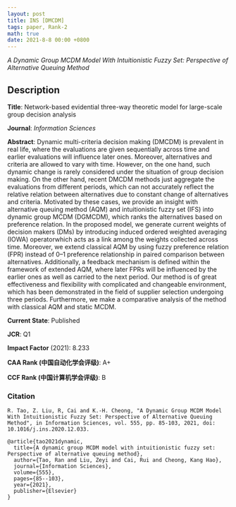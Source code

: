 ```yaml
---
layout: post
title: INS [DMCDM]
tags: paper, Rank-2
math: true
date: 2021-8-8 00:00 +0800
---
```

*A Dynamic Group MCDM Model With Intuitionistic Fuzzy Set: Perspective of Alternative Queuing Method*

## Description

**Title**: Network-based evidential three-way theoretic model for large-scale group decision analysis

**Journal**: *Information Sciences*

**Abstract**: Dynamic multi-criteria decision making (DMCDM) is prevalent in real life, where the evaluations are given sequentially across time and earlier evaluations will influence later ones. Moreover, alternatives and criteria are allowed to vary with time. However, on the one hand, such dynamic change is rarely considered under the situation of group decision making. On the other hand, recent DMCDM methods just aggregate the evaluations from different periods, which can not accurately reflect the relative relation between alternatives due to constant change of alternatives and criteria. Motivated by these cases, we provide an insight with alternative queuing method (AQM) and intuitionistic fuzzy set (IFS) into dynamic group MCDM (DGMCDM), which ranks the alternatives based on preference relation. In the proposed model, we generate current weights of decision makers (DMs) by introducing induced ordered weighted averaging (IOWA) operatorwhich acts as a link among the weights collected across time. Moreover, we extend classical AQM by using fuzzy preference relation (FPR) instead of 0–1 preference relationship in paired comparison between alternatives. Additionally, a feedback mechanism is defined within the framework of extended AQM, where later FPRs will be influenced by the earlier ones as well as carried to the next period. Our method is of great effectiveness and flexibility with complicated and changeable environment, which has been demonstrated in the field of supplier selection undergoing three periods. Furthermore, we make a comparative analysis of the method with classical AQM and static MCDM.

**Current State**: Published

**JCR**: Q1

**Impact Factor** (2021): 8.233

**CAA Rank (中国自动化学会评级)**: A+

**CCF Rank (中国计算机学会评级)**: B


### Citation

```
R. Tao, Z. Liu, R, Cai and K.-H. Cheong, "A Dynamic Group MCDM Model With Intuitionistic Fuzzy Set: Perspective of Alternative Queuing Method", in Information Sciences, vol. 555, pp. 85-103, 2021, doi: 10.1016/j.ins.2020.12.033.
```

```
@article{tao2021dynamic,
  title={A dynamic group MCDM model with intuitionistic fuzzy set: Perspective of alternative queuing method},
  author={Tao, Ran and Liu, Zeyi and Cai, Rui and Cheong, Kang Hao},
  journal={Information Sciences},
  volume={555},
  pages={85--103},
  year={2021},
  publisher={Elsevier}
}
```
